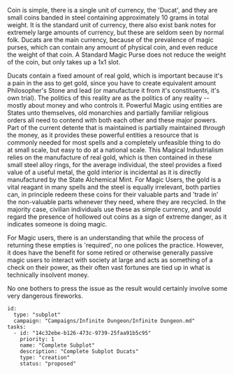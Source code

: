Coin is simple, there is a single unit of currency, the 'Ducat', and they are small coins banded in steel containing
approximately 10 grams in total weight. It is the standard unit of currency, there also exist bank notes for extremely large
amounts of currency, but these are seldom seen by normal folk. Ducats are the main currency, because of the prevalence
of magic purses, which can contain any amount of physical coin, and even reduce the weight of that coin. A Standard
Magic Purse does not reduce the weight of the coin, but only takes up a 1x1 slot.

Ducats contain a fixed amount of real gold, which is important because it's a pain in the ass to get gold, since you
have to create equivalent amount Philosopher's Stone and lead (or manufacture it from it's constituents, it's own
trial). The politics of this reality are as the politics of any reality -- mostly about money and who controls it.
Powerful Magic using entities are States unto themselves, old monarchies and partially familiar religious orders all
need to contend with both each other and these major powers. Part of the current detente that is maintained is partially
maintained _through_ the money, as it provides these powerful entities a resource that is commonly needed for most
spells and a completely unfeasible thing to do at small scale, but easy to do at a national scale. This Magical
Industrialism relies on the manufacture of real gold, which is then contained in these small steel alloy rings, for the
average individual, the steel provides a fixed value of a useful metal, the gold interior is incidental as it is
directly manufactured by the State Alchemical Mint. For Magic Users, the gold is a vital reagant in many spells and the
steel is equally irrelevant, both parties can, in principle redeem these coins for their valuable parts and 'trade in'
the non-valuable parts whenever they need, where they are recycled. In the majority case, civilian individuals use these
as simple currency, and would regard the presence of hollowed out coins as a sign of extreme danger, as it indicates
someone is doing magic.

For Magic users, there is an understanding that while the process of returning these empties is 'required', no one
polices the practice. However, it does have the benefit for some retired or otherwise generally passive magic users to
interact with society at large and acts as something of a check on their power, as their often vast fortunes are tied up
in what is technically insolvent money.

No one bothers to press the issue as the result would certainly involve some very dangerous fireworks.
```RpgManager4
id: 
  type: "subplot"
  campaign: "Campaigns/Infinite Dungeon/Infinite Dungeon.md"
tasks: 
  - id: "14c32ebe-b126-473c-9739-25faa91b5c95"
    priority: 1
    name: "Complete Subplot"
    description: "Complete Subplot Ducats"
    type: "creation"
    status: "proposed"
```
